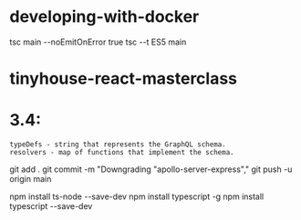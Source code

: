 # developing-with-docker
tsc main --noEmitOnError true
tsc --t ES5 main
# tinyhouse-react-masterclass

# 3.4:
    typeDefs - string that represents the GraphQL schema.
    resolvers - map of functions that implement the schema.

git add .
git commit -m "Downgrading  "apollo-server-express","
git push -u origin main

npm install ts-node --save-dev
npm install typescript -g 
npm install typescript --save-dev
